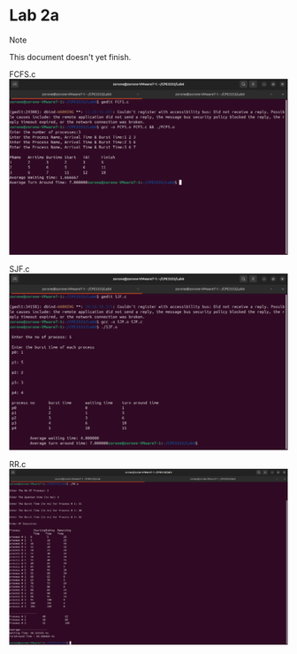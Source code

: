 # Lab 2a

> [!NOTE]
> This document doesn't yet finish.

FCFS.c
![FCFS.c](https://github.com/zorone/CPE3333/blob/master/res/Screenshot%20from%202024-10-24%2011-36-54.png?raw=true "FCFS.c")

SJF.c
![SJF.c](https://github.com/zorone/CPE3333/blob/master/res/Screenshot%20from%202024-10-25%2020-29-11.png?raw=true "SJF.c")

RR.c
![RR.c](https://github.com/zorone/CPE3333/blob/master/res/Screenshot%20from%202024-10-25%2021-10-05.png?raw=true "RR.c")
